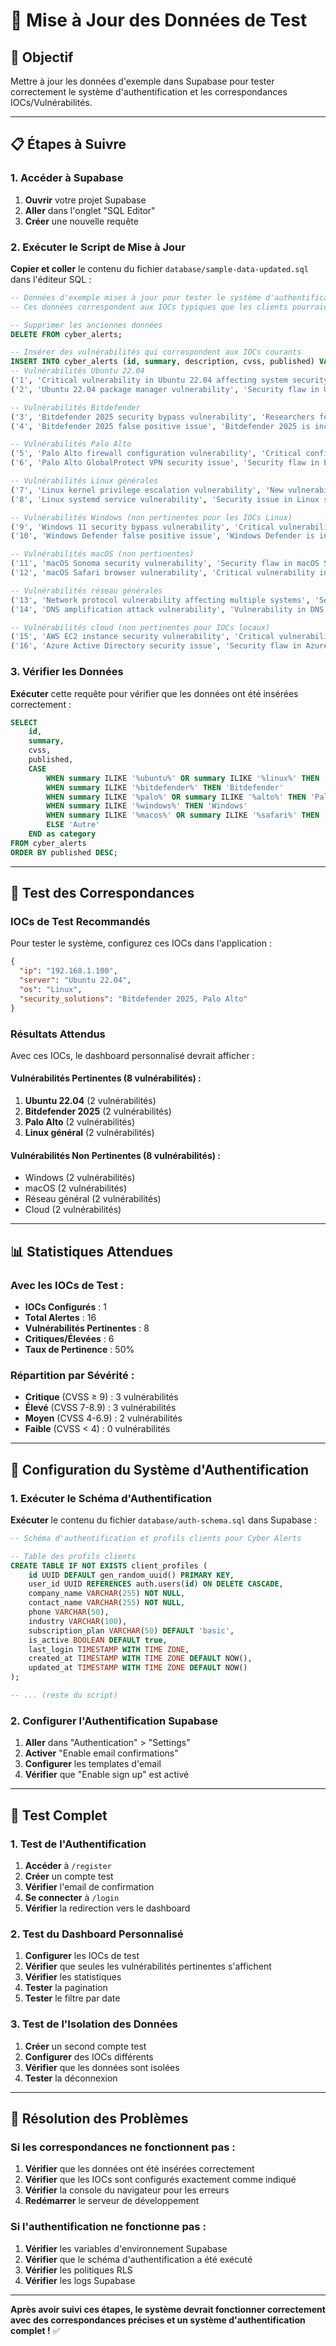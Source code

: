 # 🔄 Mise à Jour des Données de Test

## 🎯 **Objectif**

Mettre à jour les données d'exemple dans Supabase pour tester correctement le système d'authentification et les correspondances IOCs/Vulnérabilités.

---

## 📋 **Étapes à Suivre**

### **1. Accéder à Supabase**

1. **Ouvrir** votre projet Supabase
2. **Aller** dans l'onglet "SQL Editor"
3. **Créer** une nouvelle requête

### **2. Exécuter le Script de Mise à Jour**

**Copier et coller** le contenu du fichier `database/sample-data-updated.sql` dans l'éditeur SQL :

```sql
-- Données d'exemple mises à jour pour tester le système d'authentification et les correspondances IOCs
-- Ces données correspondent aux IOCs typiques que les clients pourraient configurer

-- Supprimer les anciennes données
DELETE FROM cyber_alerts;

-- Insérer des vulnérabilités qui correspondent aux IOCs courants
INSERT INTO cyber_alerts (id, summary, description, cvss, published) VALUES
-- Vulnérabilités Ubuntu 22.04
('1', 'Critical vulnerability in Ubuntu 22.04 affecting system security', 'A critical vulnerability has been discovered in Ubuntu 22.04 systems that could allow remote code execution through a buffer overflow in the kernel module.', 9.5, '2025-01-15 10:00:00'),
('2', 'Ubuntu 22.04 package manager vulnerability', 'Security flaw in Ubuntu 22.04 package manager allows privilege escalation when installing packages from untrusted sources.', 8.2, '2025-01-14 15:30:00'),

-- Vulnérabilités Bitdefender
('3', 'Bitdefender 2025 security bypass vulnerability', 'Researchers found a way to bypass Bitdefender 2025 security measures on Windows systems through a kernel-level exploit.', 8.8, '2025-01-14 12:15:00'),
('4', 'Bitdefender 2025 false positive issue', 'Bitdefender 2025 is incorrectly flagging legitimate system files as malware, causing system instability.', 6.5, '2025-01-13 09:45:00'),

-- Vulnérabilités Palo Alto
('5', 'Palo Alto firewall configuration vulnerability', 'Critical configuration vulnerability in Palo Alto firewalls that could allow unauthorized access to internal networks.', 9.1, '2025-01-12 14:20:00'),
('6', 'Palo Alto GlobalProtect VPN security issue', 'Security flaw in Palo Alto GlobalProtect VPN allows attackers to bypass authentication and access corporate networks.', 8.5, '2025-01-11 16:30:00'),

-- Vulnérabilités Linux générales
('7', 'Linux kernel privilege escalation vulnerability', 'New vulnerability in Linux kernel allows local users to escalate privileges and gain root access.', 7.8, '2025-01-10 11:20:00'),
('8', 'Linux systemd service vulnerability', 'Security issue in Linux systemd allows attackers to execute arbitrary code through service manipulation.', 7.2, '2025-01-09 13:45:00'),

-- Vulnérabilités Windows (non pertinentes pour les IOCs Linux)
('9', 'Windows 11 security bypass vulnerability', 'Critical vulnerability in Windows 11 allows attackers to bypass security measures and gain system access.', 8.9, '2025-01-08 10:15:00'),
('10', 'Windows Defender false positive issue', 'Windows Defender is incorrectly identifying legitimate software as malicious, causing system issues.', 5.5, '2025-01-07 14:30:00'),

-- Vulnérabilités macOS (non pertinentes)
('11', 'macOS Sonoma security vulnerability', 'Security flaw in macOS Sonoma allows attackers to bypass Gatekeeper and execute malicious code.', 7.5, '2025-01-06 09:20:00'),
('12', 'macOS Safari browser vulnerability', 'Critical vulnerability in macOS Safari allows remote code execution through malicious websites.', 8.1, '2025-01-05 15:45:00'),

-- Vulnérabilités réseau générales
('13', 'Network protocol vulnerability affecting multiple systems', 'Security flaw in common network protocols affects various operating systems and network devices.', 6.8, '2025-01-04 12:10:00'),
('14', 'DNS amplification attack vulnerability', 'Vulnerability in DNS servers allows attackers to perform amplification attacks against target networks.', 7.3, '2025-01-03 16:25:00'),

-- Vulnérabilités cloud (non pertinentes pour IOCs locaux)
('15', 'AWS EC2 instance security vulnerability', 'Critical vulnerability in AWS EC2 instances allows unauthorized access to customer data.', 8.7, '2025-01-02 11:35:00'),
('16', 'Azure Active Directory security issue', 'Security flaw in Azure Active Directory allows attackers to bypass authentication mechanisms.', 8.4, '2025-01-01 13:50:00');
```

### **3. Vérifier les Données**

**Exécuter** cette requête pour vérifier que les données ont été insérées correctement :

```sql
SELECT 
    id,
    summary,
    cvss,
    published,
    CASE 
        WHEN summary ILIKE '%ubuntu%' OR summary ILIKE '%linux%' THEN 'Linux/Ubuntu'
        WHEN summary ILIKE '%bitdefender%' THEN 'Bitdefender'
        WHEN summary ILIKE '%palo%' OR summary ILIKE '%alto%' THEN 'Palo Alto'
        WHEN summary ILIKE '%windows%' THEN 'Windows'
        WHEN summary ILIKE '%macos%' OR summary ILIKE '%safari%' THEN 'macOS'
        ELSE 'Autre'
    END as category
FROM cyber_alerts 
ORDER BY published DESC;
```

---

## 🧪 **Test des Correspondances**

### **IOCs de Test Recommandés**

Pour tester le système, configurez ces IOCs dans l'application :

```json
{
  "ip": "192.168.1.100",
  "server": "Ubuntu 22.04",
  "os": "Linux",
  "security_solutions": "Bitdefender 2025, Palo Alto"
}
```

### **Résultats Attendus**

Avec ces IOCs, le dashboard personnalisé devrait afficher :

#### **Vulnérabilités Pertinentes (8 vulnérabilités) :**
1. **Ubuntu 22.04** (2 vulnérabilités)
2. **Bitdefender 2025** (2 vulnérabilités)
3. **Palo Alto** (2 vulnérabilités)
4. **Linux général** (2 vulnérabilités)

#### **Vulnérabilités Non Pertinentes (8 vulnérabilités) :**
- Windows (2 vulnérabilités)
- macOS (2 vulnérabilités)
- Réseau général (2 vulnérabilités)
- Cloud (2 vulnérabilités)

---

## 📊 **Statistiques Attendues**

### **Avec les IOCs de Test :**
- **IOCs Configurés** : 1
- **Total Alertes** : 16
- **Vulnérabilités Pertinentes** : 8
- **Critiques/Élevées** : 6
- **Taux de Pertinence** : 50%

### **Répartition par Sévérité :**
- **Critique** (CVSS ≥ 9) : 3 vulnérabilités
- **Élevé** (CVSS 7-8.9) : 3 vulnérabilités
- **Moyen** (CVSS 4-6.9) : 2 vulnérabilités
- **Faible** (CVSS < 4) : 0 vulnérabilités

---

## 🔧 **Configuration du Système d'Authentification**

### **1. Exécuter le Schéma d'Authentification**

**Exécuter** le contenu du fichier `database/auth-schema.sql` dans Supabase :

```sql
-- Schéma d'authentification et profils clients pour Cyber Alerts

-- Table des profils clients
CREATE TABLE IF NOT EXISTS client_profiles (
    id UUID DEFAULT gen_random_uuid() PRIMARY KEY,
    user_id UUID REFERENCES auth.users(id) ON DELETE CASCADE,
    company_name VARCHAR(255) NOT NULL,
    contact_name VARCHAR(255) NOT NULL,
    phone VARCHAR(50),
    industry VARCHAR(100),
    subscription_plan VARCHAR(50) DEFAULT 'basic',
    is_active BOOLEAN DEFAULT true,
    last_login TIMESTAMP WITH TIME ZONE,
    created_at TIMESTAMP WITH TIME ZONE DEFAULT NOW(),
    updated_at TIMESTAMP WITH TIME ZONE DEFAULT NOW()
);

-- ... (reste du script)
```

### **2. Configurer l'Authentification Supabase**

1. **Aller** dans "Authentication" > "Settings"
2. **Activer** "Enable email confirmations"
3. **Configurer** les templates d'email
4. **Vérifier** que "Enable sign up" est activé

---

## 🎯 **Test Complet**

### **1. Test de l'Authentification**
1. **Accéder** à `/register`
2. **Créer** un compte test
3. **Vérifier** l'email de confirmation
4. **Se connecter** à `/login`
5. **Vérifier** la redirection vers le dashboard

### **2. Test du Dashboard Personnalisé**
1. **Configurer** les IOCs de test
2. **Vérifier** que seules les vulnérabilités pertinentes s'affichent
3. **Vérifier** les statistiques
4. **Tester** la pagination
5. **Tester** le filtre par date

### **3. Test de l'Isolation des Données**
1. **Créer** un second compte test
2. **Configurer** des IOCs différents
3. **Vérifier** que les données sont isolées
4. **Tester** la déconnexion

---

## 🚨 **Résolution des Problèmes**

### **Si les correspondances ne fonctionnent pas :**
1. **Vérifier** que les données ont été insérées correctement
2. **Vérifier** que les IOCs sont configurés exactement comme indiqué
3. **Vérifier** la console du navigateur pour les erreurs
4. **Redémarrer** le serveur de développement

### **Si l'authentification ne fonctionne pas :**
1. **Vérifier** les variables d'environnement Supabase
2. **Vérifier** que le schéma d'authentification a été exécuté
3. **Vérifier** les politiques RLS
4. **Vérifier** les logs Supabase

---

**Après avoir suivi ces étapes, le système devrait fonctionner correctement avec des correspondances précises et un système d'authentification complet !** ✅ 